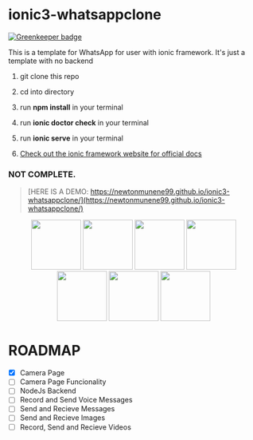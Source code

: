 # ionic3-whatsappclone

[![Greenkeeper badge](https://badges.greenkeeper.io/newtonmunene99/ionic2-whatsappclone.svg)](https://greenkeeper.io/)

This is a template for WhatsApp for user with ionic framework. It's just a template with no backend

1.  git clone this repo

2.  cd into directory

3.  run **npm install** in your terminal

4.  run **ionic doctor check** in your terminal

5.  run **ionic serve** in your terminal

6.  [Check out the ionic framework website for official docs](https://ionicframework.com)

### NOT COMPLETE.

> [HERE IS A DEMO: https://newtonmunene99.github.io/ionic3-whatsappclone/](https://newtonmunene99.github.io/ionic3-whatsappclone/)

<p align="center">
    <img width="100px" src="https://newtonmunene99.github.io/ionic3-whatsappclone/demo/assets/imgs/1.png" alt="">
    <img width="100px" src="https://newtonmunene99.github.io/ionic3-whatsappclone/demo/assets/imgs/2.png" alt="">
    <img width="100px" src="https://newtonmunene99.github.io/ionic3-whatsappclone/demo/assets/imgs/3.png" alt="">
    <img width="100px" src="https://newtonmunene99.github.io/ionic3-whatsappclone/demo/assets/imgs/4.png" alt="">
    <img width="100px" src="https://newtonmunene99.github.io/ionic3-whatsappclone/demo/assets/imgs/5.png" alt="">
    <img width="100px" src="https://newtonmunene99.github.io/ionic3-whatsappclone/demo/assets/imgs/6.png" alt="">
    <img width="100px" src="https://newtonmunene99.github.io/ionic3-whatsappclone/demo/assets/imgs/7.png" alt="">
<p>

# ROADMAP

- [x] Camera Page
- [ ] Camera Page Funcionality
- [ ] NodeJs Backend
- [ ] Record and Send Voice Messages
- [ ] Send and Recieve Messages
- [ ] Send and Recieve Images
- [ ] Record, Send and Recieve Videos
